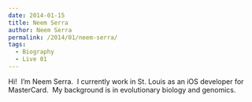 ```yaml
---
date: 2014-01-15
title: Neem Serra
author: Neem Serra
permalink: /2014/01/neem-serra/
tags:
  - Biography
  - Live 01
---
```

Hi!  I&#8217;m Neem Serra.  I currently work in St. Louis as an iOS developer for MasterCard.  My background is in evolutionary biology and genomics.
